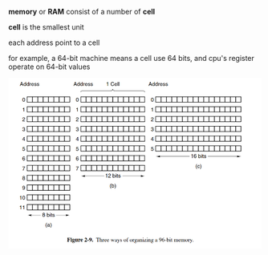 **memory** or **RAM** consist of a number of **cell**

**cell** is the smallest unit 

each address point to a cell

for example, a 64-bit machine means a cell use 64 bits, and cpu's register operate on 64-bit values

![](2023-05-30-17-48-01.png)